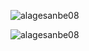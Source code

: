 <p><img align="center" src="https://github-readme-stats.vercel.app/api?username=alagesanbe08&show_icons=true&locale=en&count_private=true" alt="alagesanbe08" /></p>

<p><img align="center" src="https://github-readme-streak-stats.herokuapp.com/?user=alagesanbe08&" alt="alagesanbe08" /></p>

<!-- &nbsp; -->
